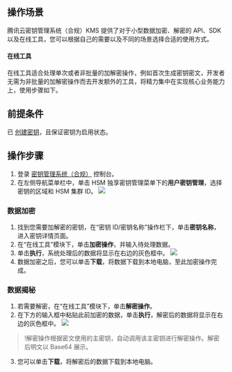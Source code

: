 
## 操作场景
腾讯云密钥管理系统（合规）KMS 提供了对于小型数据加密、解密的 API、SDK 以及在线工具，您可以根据自己的需要以及不同的场景选择合适的使用方式。


#### 在线工具
在线工具适合处理单次或者非批量的加解密操作，例如首次生成密钥密文，开发者无需为非批量的加解密操作而去开发额外的工具，将精力集中在实现核心业务能力上，使用步骤如下。

## 前提条件
已 [创建密钥](https://cloud.tencent.com/document/product/573/74716)，且保证密钥为启用状态。

## 操作步骤
1. 登录 [密钥管理系统（合规）](https://console.cloud.tencent.com/kms2) 控制台。
2. 在左侧导航菜单栏中，单击 HSM 独享密钥管理菜单下的**用户密钥管理**，选择密钥的区域和 HSM 集群 ID。
![](https://qcloudimg.tencent-cloud.cn/raw/c6af8016a3daa928cafb01b50cdbcfe1.png)

### 数据加密
1. 找到您需要加解密的密钥，在“密钥 ID/密钥名称”操作栏下，单击**密钥名称**，进入密钥详情页面。
2. 在“在线工具”模块下，单击**加密操作**，并输入待处理数据。
3. 单击**执行**，系统处理后的数据将显示在右边的灰色框中。
![](https://qcloudimg.tencent-cloud.cn/raw/dc8a3759b717c174343d55a88d30ec2e.png)
4. 数据加密之后，您可以单击**下载**，将数据下载到本地电脑，至此加密操作完成。

### 数据揭秘 
1. 若需要解密，在“在线工具”模块下，单击**解密操作**。
2. 在下方的输入框中粘贴此前加密的数据，单击**执行**，解密后的数据将显示在右边的灰色框中。
    ![](https://qcloudimg.tencent-cloud.cn/raw/f3f817c268d73cbbc01b6837516ad3e7.png)
>!解密操作根据密文使用的主密钥，自动调用该主密钥进行解密操作。解密后明文以 Base64 展示。
>
3. 您可以单击**下载**，将解密后的数据下载到本地电脑。
